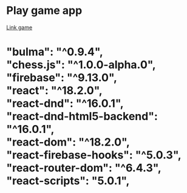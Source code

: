 <h1>Play game app
</h1>
<a href="https://chess-online-2911.netlify.app/">Link game</a>




<h1>"bulma": "^0.9.4", <br/>
    "chess.js": "^1.0.0-alpha.0", <br/>
    "firebase": "^9.13.0", <br/>
    "react": "^18.2.0", <br/>
    "react-dnd": "^16.0.1", <br/>
    "react-dnd-html5-backend": "^16.0.1", <br/>
    "react-dom": "^18.2.0", <br/>
    "react-firebase-hooks": "^5.0.3", <br/>
    "react-router-dom": "^6.4.3", <br/>
    "react-scripts": "5.0.1",</h1>
    
